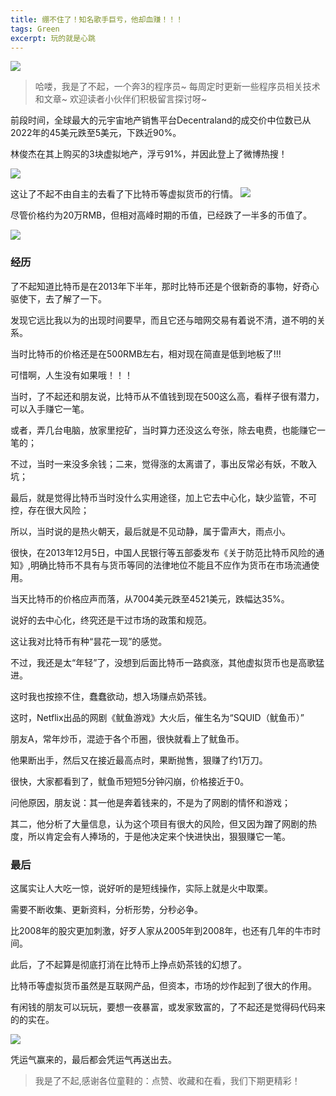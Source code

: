 ```yaml
---
title: 绷不住了！知名歌手巨亏，他却血赚！！！
tags: Green
excerpt: 玩的就是心跳
---
```

![](https://navtool.gitee.io/blog/assets/imgs/20230427/000.jpg)


> 哈喽，我是了不起，一个奔3的程序员~
> 每周定时更新一些程序员相关技术和文章~
>欢迎读者小伙伴们积极留言探讨呀~

前段时间，全球最大的元宇宙地产销售平台Decentraland的成交价中位数已从2022年的45美元跌至5美元，下跌近90%。

林俊杰在其上购买的3块虚拟地产，浮亏91%，并因此登上了微博热搜！

![](https://navtool.gitee.io/blog/assets/imgs/20230427/001.jpg)

这让了不起不由自主的去看了下比特币等虚拟货币的行情。
![](https://navtool.gitee.io/blog/assets/imgs/20230427/002.jpg)

尽管价格约为20万RMB，但相对高峰时期的币值，已经跌了一半多的币值了。

![](https://navtool.gitee.io/blog/assets/imgs/20230427/003.jpg)


### 经历

了不起知道比特币是在2013年下半年，那时比特币还是个很新奇的事物，好奇心驱使下，去了解了一下。

发现它远比我以为的出现时间要早，而且它还与暗网交易有着说不清，道不明的关系。

当时比特币的价格还是在500RMB左右，相对现在简直是低到地板了!!!

可惜啊，人生没有如果哦！！！

当时，了不起还和朋友说，比特币从不值钱到现在500这么高，看样子很有潜力，可以入手赚它一笔。

或者，弄几台电脑，放家里挖矿，当时算力还没这么夸张，除去电费，也能赚它一笔的；

不过，当时一来没多余钱；二来，觉得涨的太离谱了，事出反常必有妖，不敢入坑；

最后，就是觉得比特币当时没什么实用途径，加上它去中心化，缺少监管，不可控，存在很大风险；

所以，当时说的是热火朝天，最后就是不见动静，属于雷声大，雨点小。

很快，在2013年12月5日，中国人民银行等五部委发布《关于防范比特币风险的通知》,明确比特币不具有与货币等同的法律地位不能且不应作为货币在市场流通使用。

当天比特币的价格应声而落，从7004美元跌至4521美元，跌幅达35%。

说好的去中心化，终究还是干过市场的政策和规范。

这让我对比特币有种“昙花一现”的感觉。

不过，我还是太“年轻”了，没想到后面比特币一路疯涨，其他虚拟货币也是高歌猛进。

这时我也按捺不住，蠢蠢欲动，想入场赚点奶茶钱。

这时，Netflix出品的网剧《鱿鱼游戏》大火后，催生名为“SQUID（鱿鱼币）”

朋友A，常年炒币，混迹于各个币圈，很快就看上了鱿鱼币。

他果断出手，然后又在接近最高点时，果断抛售，狠赚了约1万刀。

很快，大家都看到了，鱿鱼币短短5分钟闪崩，价格接近于0。

问他原因，朋友说：其一他是奔着钱来的，不是为了网剧的情怀和游戏；

其二，他分析了大量信息，认为这个项目有很大的风险，但又因为蹭了网剧的热度，所以肯定会有人捧场的，于是他决定来个快进快出，狠狠赚它一笔。

### 最后

这属实让人大吃一惊，说好听的是短线操作，实际上就是火中取栗。

需要不断收集、更新资料，分析形势，分秒必争。

比2008年的股灾更加刺激，好歹人家从2005年到2008年，也还有几年的牛市时间。

此后，了不起算是彻底打消在比特币上挣点奶茶钱的幻想了。

比特币等虚拟货币虽然是互联网产品，但资本，市场的炒作起到了很大的作用。

有闲钱的朋友可以玩玩，要想一夜暴富，或发家致富的，了不起还是觉得码代码来的的实在。

![](https://navtool.gitee.io/blog/assets/imgs/20230427/004.jpg)


凭运气赢来的，最后都会凭运气再送出去。


>我是了不起,感谢各位童鞋的：点赞、收藏和在看，我们下期更精彩！


















